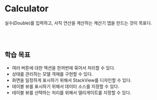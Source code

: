 # Calculator
실수(Double)를 입력하고, 사칙 연산을 계산하는 계산기 앱을 만드는 것이 목표다.

<br>
<br>

## 학습 목표
- 여러 버튼에 대한 액션을 한꺼번에 묶어서 처리할 수 있다.
- 상태를 관리하는 모델 객체를 구현할 수 있다.
- 화면을 일정하게 표시하기 위해서 StackView를 디자인할 수 있다.
- 테이블 뷰를 표시하기 위해서 데이터 소스를 지정할 수 있다.
- 테이블 뷰를 선택하는 처리를 위해서 델리게이트를 지정할 수 있다.

